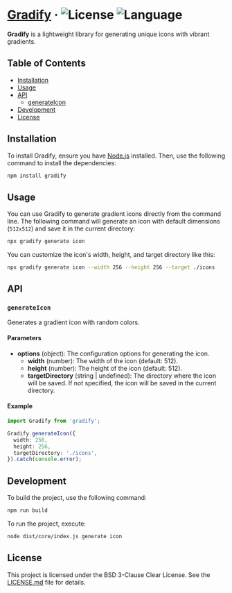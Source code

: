 # [Gradify](https://github.com/opencarllo/gradify) &middot; ![License](https://img.shields.io/badge/License-BSD--3--Clause_Clear-dodgerblue?style=flat-square) ![Language](https://img.shields.io/badge/Language-TypeScript-blue?style=flat-square)

**Gradify** is a lightweight library for generating unique icons with vibrant gradients.

## Table of Contents

- [Installation](#installation)
- [Usage](#usage)
- [API](#api)
  - [generateIcon](#generateicon)
- [Development](#development)
- [License](#license)

## Installation

To install Gradify, ensure you have [Node.js](https://nodejs.org/) installed. Then, use the following command to install the dependencies:

```bash
npm install gradify
```

## Usage

You can use Gradify to generate gradient icons directly from the command line. The following command will generate an icon with default dimensions (`512x512`) and save it in the current directory:

```bash
npx gradify generate icon
```

You can customize the icon's width, height, and target directory like this:

```bash
npx gradify generate icon --width 256 --height 256 --target ./icons
```

## API

### `generateIcon`

Generates a gradient icon with random colors.

#### Parameters

- **options** (object): The configuration options for generating the icon.
  - **width** (number): The width of the icon (default: 512).
  - **height** (number): The height of the icon (default: 512).
  - **targetDirectory** (string | undefined): The directory where the icon will be saved. If not specified, the icon will be saved in the current directory.

#### Example

```typescript
import Gradify from 'gradify';

Gradify.generateIcon({
  width: 256,
  height: 256,
  targetDirectory: './icons',
}).catch(console.error);
```

## Development

To build the project, use the following command:

```bash
npm run build
```

To run the project, execute:

```bash
node dist/core/index.js generate icon
```

## License

This project is licensed under the BSD 3-Clause Clear License. See the [LICENSE.md](LICENSE.md) file for details.